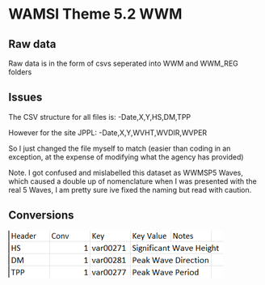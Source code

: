 # WAMSI Theme 5.2 WWM
## Raw data
Raw data is in the form of csvs seperated into WWM and WWM_REG folders

## Issues 
The CSV structure for all files is:
-Date,X,Y,HS,DM,TPP

However for the site JPPL:
-Date,X,Y,WVHT,WVDIR,WVPER

So I just changed the file myself to match (easier than coding in an exception, at the expense of modifying what the agency has provided)

Note. I got confused and mislabelled this dataset as WWMSP5 Waves, which caused a double up of nomenclature when I was presented with the real 5 Waves, I am pretty sure ive fixed the naming but read with caution.

## Conversions
![Conversion table](./Wamsi%20WWM%20Conversions.png)